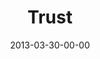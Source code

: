 ---
layout: message
category: message
series: "ROI"
title: "Trust"
date: 2013-03-30-00-00
message_id: 774
audio: "http://s3.amazonaws.com/crossroads-media/message/audio/roi_04.mp3"
audio-duration: "32:02"
program: "http://s3.amazonaws.com/crossroads-media/documents/03_30-31_13Program_LO.pdf"
description: "Brian Tome talks about Jesus' investment in us."
video: "http://s3.amazonaws.com/crossroads-media/message/video/roi_04.mp4"
video-duration: "32:06"
video-image: "http://s3.amazonaws.com/crossroads-media/images/roi_04_still.jpg"
explicit: false
---